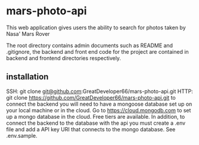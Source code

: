 # mars-photo-api
This web application gives users the ability to search for photos taken by Nasa' Mars Rover

The root directory contains admin documents such as README and .gitignore, the backend and front
end code for the project are contained in backend and frontend directories respectively.

## installation
SSH: git clone git@github.com:GreatDeveloper66/mars-photo-api.git
HTTP: git clone https://github.com/GreatDeveloper66/mars-photo-api.git
to connect the backend you will need to have a mongoose database set up on your local machine 
or in the cloud. Go to https://cloud.mongodb.com to set up a mongo database in the cloud. Free 
tiers are available. In addition, to connect the backend to the database with the api you must create a .env file and add a API key URI that connects to the mongo database. See .env.sample.
